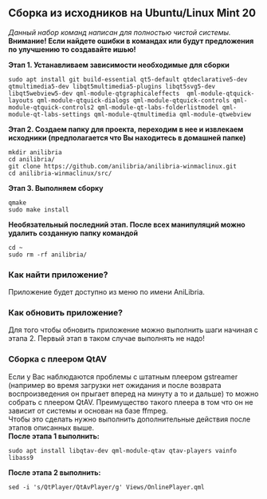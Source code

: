 ## Сборка из исходников на Ubuntu/Linux Mint 20

*Данный набор команд написан для полностью чистой системы.*  
**Внимание! Если найдете ошибки в командах или будут предложения по улучшению то создавайте ишью!**

**Этап 1. Устанавливаем зависимости необходимые для сборки**
```shell
sudo apt install git build-essential qt5-default qtdeclarative5-dev qtmultimedia5-dev libqt5multimedia5-plugins libqt5svg5-dev libqt5webview5-dev qml-module-qtgraphicaleffects  qml-module-qtquick-layouts qml-module-qtquick-dialogs qml-module-qtquick-controls qml-module-qtquick-controls2 qml-module-qt-labs-folderlistmodel qml-module-qt-labs-settings qml-module-qtmultimedia qml-module-qtwebview
```
**Этап 2. Создаем папку для проекта, переходим в нее и извлекаем исходники (предполагается что Вы находитесь в домашней папке)**
```shell
mkdir anilibria
cd anilibria/
git clone https://github.com/anilibria/anilibria-winmaclinux.git
cd anilibria-winmaclinux/src/
```
**Этап 3. Выполняем сборку**
```shell
qmake
sudo make install
```
**Необязательный последний этап. После всех манипуляций можно удалить созданную папку командой**
```shell
cd ~
sudo rm -rf anilibria/
```

### Как найти приложение?
Приложение будет доступно из меню по имени AniLibria.

### Как обновить приложение?
Для того чтобы обновить приложение можно выполнить шаги начиная с этапа 2. Первый этап в таком случае выполнять не надо!

### Сборка с плеером QtAV
Если у Вас наблюдаются проблемы с штатным плеером gstreamer (например во время загрузки нет ожидания и после возврата воспроизведения он прыгает вперед на минуту а то и дальше) то можно собрать с плеером QtAV. Преимущество такого плеера в том что он не зависит от системы и основан на базе ffmpeg.  
Чтобы это сделать нужно выполнить дополнительные действия после этапов описанных выше.  
**После этапа 1 выполнить:**  
```shell
sudo apt install libqtav-dev qml-module-qtav qtav-players vainfo libass9
```  
**После этапа 2 выполнить:**
```shell
sed -i 's/QtPlayer/QtAvPlayer/g' Views/OnlinePlayer.qml
```

